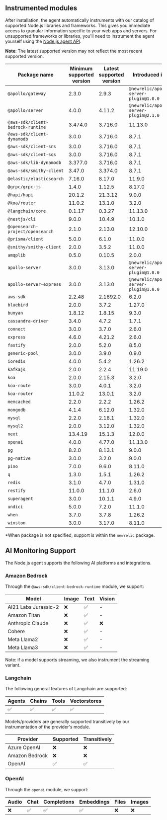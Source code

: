 ## Instrumented modules

After installation, the agent automatically instruments with our catalog of
supported Node.js libraries and frameworks. This gives you immediate access to
granular information specific to your web apps and servers.  For unsupported
frameworks or libraries, you'll need to instrument the agent yourself using the
[Node.js agent API](https://newrelic.github.io/node-newrelic/API.html).

**Note**: The latest supported version may not reflect the most recent supported
version.

| Package name | Minimum supported version | Latest supported version | Introduced in* |
| --- | --- | --- | --- |
| `@apollo/gateway` | 2.3.0 | 2.9.3 | `@newrelic/apollo-server-plugin@1.0.0` |
| `@apollo/server` | 4.0.0 | 4.11.2 | `@newrelic/apollo-server-plugin@2.1.0` |
| `@aws-sdk/client-bedrock-runtime` | 3.474.0 | 3.716.0 | 11.13.0 |
| `@aws-sdk/client-dynamodb` | 3.0.0 | 3.716.0 | 8.7.1 |
| `@aws-sdk/client-sns` | 3.0.0 | 3.716.0 | 8.7.1 |
| `@aws-sdk/client-sqs` | 3.0.0 | 3.716.0 | 8.7.1 |
| `@aws-sdk/lib-dynamodb` | 3.377.0 | 3.716.0 | 8.7.1 |
| `@aws-sdk/smithy-client` | 3.47.0 | 3.374.0 | 8.7.1 |
| `@elastic/elasticsearch` | 7.16.0 | 8.17.0 | 11.9.0 |
| `@grpc/grpc-js` | 1.4.0 | 1.12.5 | 8.17.0 |
| `@hapi/hapi` | 20.1.2 | 21.3.12 | 9.0.0 |
| `@koa/router` | 11.0.2 | 13.1.0 | 3.2.0 |
| `@langchain/core` | 0.1.17 | 0.3.27 | 11.13.0 |
| `@nestjs/cli` | 9.0.0 | 10.4.9 | 10.1.0 |
| `@opensearch-project/opensearch` | 2.1.0 | 2.13.0 | 12.10.0 |
| `@prisma/client` | 5.0.0 | 6.1.0 | 11.0.0 |
| `@smithy/smithy-client` | 2.0.0 | 3.5.2 | 11.0.0 |
| `amqplib` | 0.5.0 | 0.10.5 | 2.0.0 |
| `apollo-server` | 3.0.0 | 3.13.0 | `@newrelic/apollo-server-plugin@1.0.0` |
| `apollo-server-express` | 3.0.0 | 3.13.0 | `@newrelic/apollo-server-plugin@1.0.0` |
| `aws-sdk` | 2.2.48 | 2.1692.0 | 6.2.0 |
| `bluebird` | 2.0.0 | 3.7.2 | 1.27.0 |
| `bunyan` | 1.8.12 | 1.8.15 | 9.3.0 |
| `cassandra-driver` | 3.4.0 | 4.7.2 | 1.7.1 |
| `connect` | 3.0.0 | 3.7.0 | 2.6.0 |
| `express` | 4.6.0 | 4.21.2 | 2.6.0 |
| `fastify` | 2.0.0 | 5.2.0 | 8.5.0 |
| `generic-pool` | 3.0.0 | 3.9.0 | 0.9.0 |
| `ioredis` | 4.0.0 | 5.4.2 | 1.26.2 |
| `kafkajs` | 2.0.0 | 2.2.4 | 11.19.0 |
| `koa` | 2.0.0 | 2.15.3 | 3.2.0 |
| `koa-route` | 3.0.0 | 4.0.1 | 3.2.0 |
| `koa-router` | 11.0.2 | 13.0.1 | 3.2.0 |
| `memcached` | 2.2.0 | 2.2.2 | 1.26.2 |
| `mongodb` | 4.1.4 | 6.12.0 | 1.32.0 |
| `mysql` | 2.2.0 | 2.18.1 | 1.32.0 |
| `mysql2` | 2.0.0 | 3.12.0 | 1.32.0 |
| `next` | 13.4.19 | 15.1.3 | 12.0.0 |
| `openai` | 4.0.0 | 4.77.0 | 11.13.0 |
| `pg` | 8.2.0 | 8.13.1 | 9.0.0 |
| `pg-native` | 3.0.0 | 3.2.0 | 9.0.0 |
| `pino` | 7.0.0 | 9.6.0 | 8.11.0 |
| `q` | 1.3.0 | 1.5.1 | 1.26.2 |
| `redis` | 3.1.0 | 4.7.0 | 1.31.0 |
| `restify` | 11.0.0 | 11.1.0 | 2.6.0 |
| `superagent` | 3.0.0 | 10.1.1 | 4.9.0 |
| `undici` | 5.0.0 | 7.2.0 | 11.1.0 |
| `when` | 3.7.0 | 3.7.8 | 1.26.2 |
| `winston` | 3.0.0 | 3.17.0 | 8.11.0 |

*When package is not specified, support is within the `newrelic` package.

## AI Monitoring Support

The Node.js agent supports the following AI platforms and integrations.

### Amazon Bedrock

Through the `@aws-sdk/client-bedrock-runtime` module, we support:

| Model | Image | Text | Vision |
| --- | --- | --- | --- |
| AI21 Labs Jurassic-2 | ❌ | ✅ | - |
| Amazon Titan | ❌ | ✅ | - |
| Anthropic Claude | ❌ | ✅ | ❌ |
| Cohere | ❌ | ✅ | - |
| Meta Llama2 | ❌ | ✅ | - |
| Meta Llama3 | ❌ | ✅ | - |

Note: if a model supports streaming, we also instrument the streaming variant.


### Langchain

The following general features of Langchain are supported:

| Agents | Chains | Tools | Vectorstores |
| --- | --- | --- | --- |
| ✅ | ✅ | ✅ | ✅ |

Models/providers are generally supported transitively by our instrumentation of the provider's module.

| Provider | Supported | Transitively |
| --- | --- | --- |
| Azure OpenAI | ❌ | ❌ |
| Amazon Bedrock | ❌ | ❌ |
| OpenAI | ✅ | ✅ |


### OpenAI

Through the `openai` module, we support:

| Audio | Chat | Completions | Embeddings | Files | Images |
| --- | --- | --- | --- | --- | --- |
| ❌ | ✅ | ✅ | ✅ | ❌ | ❌ |

